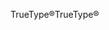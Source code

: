 <span data-ttu-id="c0b9c-101">TrueType®</span><span class="sxs-lookup"><span data-stu-id="c0b9c-101">TrueType®</span></span>